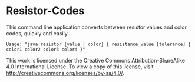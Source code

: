 Resistor-Codes
==============

This command line application converts between resistor values and color codes, quickly and easily.

```
Usage: "java resistor {value | color} { resistance_value [tolerance] | color1 color2 color3 color4 }"
```

This work is licensed under the Creative Commons Attribution-ShareAlike 4.0 International License. To view a copy of this license, visit http://creativecommons.org/licenses/by-sa/4.0/.
